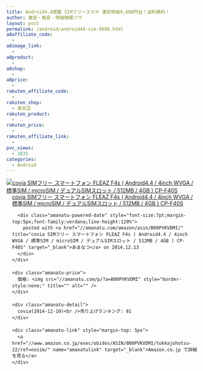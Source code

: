 ```yaml
---
title: Android4.4搭載 SIMフリースマホ 激安特価9,600円台！送料無料！
author: 激安・格安・特価情報ツウ
layout: post
permalink: /android/android44-sim-9600.html
a8affiliate_code:
  -
a8image_link:
  -
a8product:
  -
a8shop:
  -
a8price:
  -
rakuten_affiliate_code:
  -
rakuten_shop:
  - 楽天店
rakuten_product:
  -
rakuten_price:
  -
rakuten_affiliate_link:
  -
pvc_views:
  - 1835
categories:
  - Android
---
```

<div class="amanatu-box" style="margin-bottom:0px;">
  <div class="amanatu-image" style="float:left;">
    <a href="//www.amazon.co.jp/exec/obidos/ASIN/B00PVKVDMI/tokkajohotsu-22/ref=nosim/" name="amanatulink" target="_blank"><img src="//i0.wp.com/ecx.images-amazon.com/images/I/41Txj1myQSL._SL160_.jpg?w=546" alt="covia SIMフリー スマートフォン FLEAZ F4s ( Android4.4 / 4inch WVGA / 標準SIM / microSIM / デュアルSIMスロット / 512MB / 4GB ) CP-F40S" style="border: none;" data-recalc-dims="1" /></a>
  </div>

  <div class="amanatu-info" style="float:left;margin-left:15px;line-height:120%">
    <div class="amanatu-name" style="margin-bottom:10px;line-height:120%">
      <a href="//www.amazon.co.jp/exec/obidos/ASIN/B00PVKVDMI/tokkajohotsu-22/ref=nosim/" name="amanatulink" target="_blank">covia SIMフリー スマートフォン FLEAZ F4s ( Android4.4 / 4inch WVGA / 標準SIM / microSIM / デュアルSIMスロット / 512MB / 4GB ) CP-F40S</a>

      <div class="amanatu-powered-date" style="font-size:7pt;margin-top:5px;font-family:verdana;line-height:120%">
        posted with <a href="//amanatu.com/amazon/asin/B00PVKVDMI/" title="covia SIMフリー スマートフォン FLEAZ F4s ( Android4.4 / 4inch WVGA / 標準SIM / microSIM / デュアルSIMスロット / 512MB / 4GB ) CP-F40S" target="_blank">あまなつ</a> on 2014.12.13
      </div>
    </div>

    <div class="amanatu-price">
      価格: <img src="//amanatu.com/p/?a=B00PVKVDMI" style="border-style:none;" title="" alt="" />
    </div>

    <div class="amanatu-detail">
      covia(2014-12-10)<br />売り上げランキング: 81
    </div>

    <div class="amanatu-link" style="margin-top: 5px">
      <a href="//www.amazon.co.jp/exec/obidos/ASIN/B00PVKVDMI/tokkajohotsu-22/ref=nosim/" name="amanatulink" target="_blank">Amazon.co.jp で詳細を見る</a>
    </div>
  </div>

  <div class="amanatu-footer" style="clear: left">
  </div>
</div>